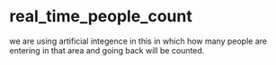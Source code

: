 # real_time_people_count
 we are using artificial integence in this in which how many people are entering in that area and going back will be counted.
